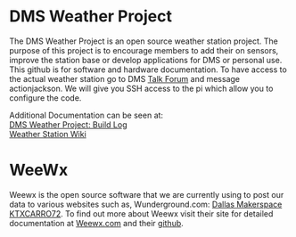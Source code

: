 # DMS Weather Project
The DMS Weather Project is an open source weather station project. The purpose of this project is to encourage members
to add their on sensors, improve the station base or develop applications for DMS or personal use. This github is for software
and hardware documentation. To have access to the actual weather station go to DMS <a href="talk.dallasmakerspace.org">Talk Forum</a> and message actionjackson. We will give you SSH access to the pi which allow you to configure the code.

Additional Documentation can be seen at:<br/>
<a href="https://talk.dallasmakerspace.org/t/dms-weather-project-build-log/16179">DMS Weather Project: Build Log</a><br/>
<a href="https://dallasmakerspace.org/wiki/Weather_Station">Weather Station Wiki</a>

# WeeWx
Weewx is the open source software that we are currently using to post our data to various websites such as, Wunderground.com: <a href="https://www.wunderground.com/personal-weather-station/dashboard?ID=KTXCARRO72">Dallas Makerspace KTXCARRO72</a>. To find out more about Weewx visit their site for detailed documentation at <a href="http://weewx.com/">Weewx.com</a> and their <a href="https://github.com/weewx/weewx">github</a>.
